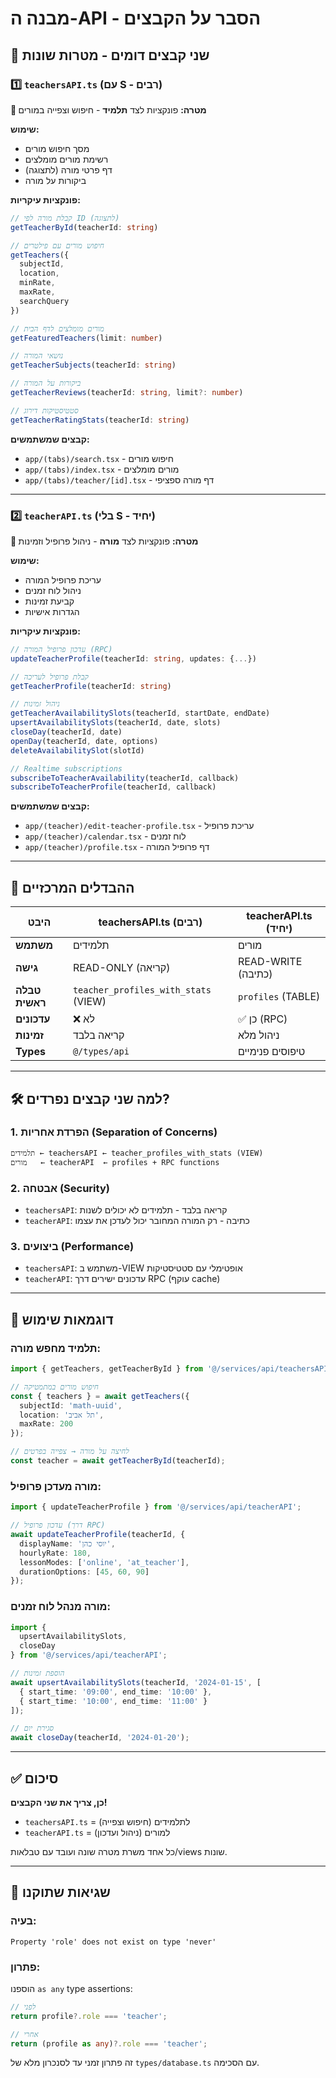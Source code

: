 # מבנה ה-API - הסבר על הקבצים

## 📁 שני קבצים דומים - מטרות שונות

### 1️⃣ `teachersAPI.ts` (עם S - רבים) 
**🎯 מטרה:** פונקציות לצד **תלמיד** - חיפוש וצפייה במורים

**שימוש:**
- מסך חיפוש מורים
- רשימת מורים מומלצים
- דף פרטי מורה (לתצוגה)
- ביקורות על מורה

**פונקציות עיקריות:**
```typescript
// קבלת מורה לפי ID (לתצוגה)
getTeacherById(teacherId: string)

// חיפוש מורים עם פילטרים
getTeachers({ 
  subjectId, 
  location, 
  minRate, 
  maxRate, 
  searchQuery 
})

// מורים מומלצים לדף הבית
getFeaturedTeachers(limit: number)

// נושאי המורה
getTeacherSubjects(teacherId: string)

// ביקורות על המורה
getTeacherReviews(teacherId: string, limit?: number)

// סטטיסטיקות דירוג
getTeacherRatingStats(teacherId: string)
```

**קבצים שמשתמשים:**
- `app/(tabs)/search.tsx` - חיפוש מורים
- `app/(tabs)/index.tsx` - מורים מומלצים
- `app/(tabs)/teacher/[id].tsx` - דף מורה ספציפי

---

### 2️⃣ `teacherAPI.ts` (בלי S - יחיד)
**🎯 מטרה:** פונקציות לצד **מורה** - ניהול פרופיל וזמינות

**שימוש:**
- עריכת פרופיל המורה
- ניהול לוח זמנים
- קביעת זמינות
- הגדרות אישיות

**פונקציות עיקריות:**
```typescript
// עדכון פרופיל המורה (RPC)
updateTeacherProfile(teacherId: string, updates: {...})

// קבלת פרופיל לעריכה
getTeacherProfile(teacherId: string)

// ניהול זמינות
getTeacherAvailabilitySlots(teacherId, startDate, endDate)
upsertAvailabilitySlots(teacherId, date, slots)
closeDay(teacherId, date)
openDay(teacherId, date, options)
deleteAvailabilitySlot(slotId)

// Realtime subscriptions
subscribeToTeacherAvailability(teacherId, callback)
subscribeToTeacherProfile(teacherId, callback)
```

**קבצים שמשתמשים:**
- `app/(teacher)/edit-teacher-profile.tsx` - עריכת פרופיל
- `app/(teacher)/calendar.tsx` - לוח זמנים
- `app/(teacher)/profile.tsx` - דף פרופיל המורה

---

## 🔑 ההבדלים המרכזיים

| היבט | teachersAPI.ts (רבים) | teacherAPI.ts (יחיד) |
|------|---------------------|-------------------|
| **משתמש** | תלמידים | מורים |
| **גישה** | READ-ONLY (קריאה) | READ-WRITE (כתיבה) |
| **טבלה ראשית** | `teacher_profiles_with_stats` (VIEW) | `profiles` (TABLE) |
| **עדכונים** | ❌ לא | ✅ כן (RPC) |
| **זמינות** | קריאה בלבד | ניהול מלא |
| **Types** | `@/types/api` | טיפוסים פנימיים |

---

## 🛠️ למה שני קבצים נפרדים?

### 1. **הפרדת אחריות (Separation of Concerns)**
```
תלמידים ← teachersAPI ← teacher_profiles_with_stats (VIEW)
מורים   ← teacherAPI  ← profiles + RPC functions
```

### 2. **אבטחה (Security)**
- `teachersAPI`: קריאה בלבד - תלמידים לא יכולים לשנות
- `teacherAPI`: כתיבה - רק המורה המחובר יכול לעדכן את עצמו

### 3. **ביצועים (Performance)**
- `teachersAPI`: משתמש ב-VIEW אופטימלי עם סטטיסטיקות
- `teacherAPI`: עדכונים ישירים דרך RPC (עוקף cache)

---

## 📝 דוגמאות שימוש

### תלמיד מחפש מורה:
```typescript
import { getTeachers, getTeacherById } from '@/services/api/teachersAPI';

// חיפוש מורים במתמטיקה
const { teachers } = await getTeachers({ 
  subjectId: 'math-uuid',
  location: 'תל אביב',
  maxRate: 200 
});

// לחיצה על מורה → צפייה בפרטים
const teacher = await getTeacherById(teacherId);
```

### מורה מעדכן פרופיל:
```typescript
import { updateTeacherProfile } from '@/services/api/teacherAPI';

// עדכון פרופיל (דרך RPC)
await updateTeacherProfile(teacherId, {
  displayName: 'יוסי כהן',
  hourlyRate: 180,
  lessonModes: ['online', 'at_teacher'],
  durationOptions: [45, 60, 90]
});
```

### מורה מנהל לוח זמנים:
```typescript
import { 
  upsertAvailabilitySlots, 
  closeDay 
} from '@/services/api/teacherAPI';

// הוספת זמינות
await upsertAvailabilitySlots(teacherId, '2024-01-15', [
  { start_time: '09:00', end_time: '10:00' },
  { start_time: '10:00', end_time: '11:00' }
]);

// סגירת יום
await closeDay(teacherId, '2024-01-20');
```

---

## ✅ סיכום

**כן, צריך את שני הקבצים!**

- `teachersAPI.ts` = לתלמידים (חיפוש וצפייה)
- `teacherAPI.ts` = למורים (ניהול ועדכון)

כל אחד משרת מטרה שונה ועובד עם טבלאות/views שונות.

---

## 🐛 שגיאות שתוקנו

### בעיה:
```
Property 'role' does not exist on type 'never'
```

### פתרון:
הוספנו `as any` type assertions:
```typescript
// לפני
return profile?.role === 'teacher';

// אחרי
return (profile as any)?.role === 'teacher';
```

זה פתרון זמני עד לסנכרון מלא של `types/database.ts` עם הסכימה.

